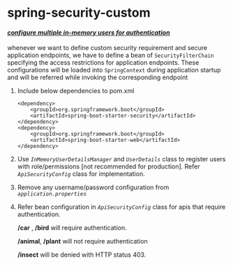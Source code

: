 # spring-security-custom
#### _<ins>configure multiple in-memory users for authentication</ins>_
whenever we want to define custom security requirement and secure application endpoints, we have to define a bean of `SecurityFilterChain` specifying the access restrictions for application endpoints. These configurations will be loaded into `SpringContext` during application startup and will be referred while invoking the corresponding endpoint 
 1. Include below dependencies to pom.xml
 
        <dependency>
 			<groupId>org.springframework.boot</groupId>
 			<artifactId>spring-boot-starter-security</artifactId>
 		</dependency>
 		<dependency>
 			<groupId>org.springframework.boot</groupId>
 			<artifactId>spring-boot-starter-web</artifactId>
 		</dependency>
 		
 2. Use _`InMemoryUserDetailsManager`_ and _`UserDetails`_ class to register users with role/permissions [not recommended for production]. Refer _`ApiSecurityConfig`_ class for implementation.
 3. Remove any username/password configuration from _`application.properties`_
 4. Refer bean configuration in _`ApiSecurityConfig`_ class for apis that require authentication.
 
    **/car** , **/bird** will require authentication.
    
    **/animal**, **/plant** will not require authentication
    
    **/insect** will be denied with HTTP status 403. 

 